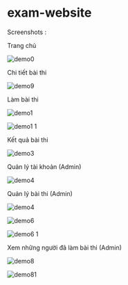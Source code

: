 # exam-website

Screenshots : 

Trang chủ

![demo0](https://user-images.githubusercontent.com/88927961/186102876-e0d870fb-d5e9-4798-a02f-25d133a0a62e.png)

Chi tiết bài thi

![demo9](https://user-images.githubusercontent.com/88927961/186104157-cd3320fe-661b-4aff-8e70-7f9240595854.png)

Làm bài thi

![demo1](https://user-images.githubusercontent.com/88927961/186103066-d217fce1-f635-457f-a87d-1388b57625b0.png)

![demo1 1](https://user-images.githubusercontent.com/88927961/186102988-d1482457-1809-4df6-9cae-7dc754fb93e5.png)

Kết quả bài thi

![demo3](https://user-images.githubusercontent.com/88927961/186103222-bf40ef56-b27f-4e0e-9207-1d835070b328.png)

Quản lý tài khoản (Admin)

![demo4](https://user-images.githubusercontent.com/88927961/186103265-54137a6f-867d-4d1b-b41f-50c211a48a4e.png)
 
 Quản lý bài thi (Admin)

![demo4](https://user-images.githubusercontent.com/88927961/186103425-a5918ed0-38c8-4f08-aa71-1d9f9a42f0aa.png)

![demo6](https://user-images.githubusercontent.com/88927961/186103481-4b19d831-efa9-4832-868c-6c71121efaba.png)

![demo6 1](https://user-images.githubusercontent.com/88927961/186103502-94382113-25e1-48d6-b369-bbb5f52365d7.png)

Xem những người đã làm bài thi (Admin)

![demo8](https://user-images.githubusercontent.com/88927961/186103903-0330c70f-abcb-4703-88c6-2a42399046c8.png)
 
![demo81](https://user-images.githubusercontent.com/88927961/186103939-f9e2b718-4955-4e3b-8d7a-df09c2608a6b.png)

